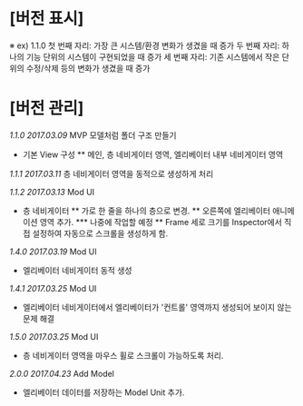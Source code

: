 # [버전 표시]
※ ex) 1.1.0
첫 번째 자리: 가장 큰 시스템/환경 변화가 생겼을 때 증가
두 번째 자리: 하나의 기능 단위의 시스템이 구현되었을 때 증가
세 번째 자리: 기존 시스템에서 작은 단위의 수정/삭제 등의 변화가 생겼을 때 증가

# [버전 관리]
_1.1.0 2017.03.09_
MVP 모델처럼 폴더 구조 만들기
* 기본 View 구성
** 메인, 층 네비게이터 영역, 엘리베이터 내부 네비게이터 영역

_1.1.1 2017.03.11_
층 네비게이터 영역을 동적으로 생성하게 처리

_1.1.2 2017.03.13_
Mod UI
* 층 네비게이터
** 가로 한 줄을 하나의 층으로 변경.
** 오른쪽에 엘리베이터 애니메이션 영역 추가.
*** 나중에 작업할 예정
** Frame 세로 크기를 Inspector에서 직접 설정하여 자동으로 스크롤을 생성하게 함.

_1.4.0 2017.03.19_
Mod UI
* 엘리베이터 네비게이터 동적 생성

_1.4.1 2017.03.25_
Mod UI
* 엘리베이터 네비게이터에서 엘리베이터가 '컨트롤' 영역까지 생성되어 보이지 않는 문제 해결

_1.5.0 2017.03.25_
Mod UI
* 층 네비게이터 영역을 마우스 휠로 스크롤이 가능하도록 처리.

_2.0.0 2017.04.23_
Add Model
* 엘리베이터 데이터를 저장하는 Model Unit 추가.

